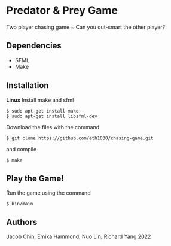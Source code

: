 # Predator & Prey Game
Two player chasing game ~ 
Can you out-smart the other player?

## Dependencies
- SFML
- Make

## Installation
**Linux**
Install make and sfml
```
$ sudo apt-get install make
$ sudo apt-get install libsfml-dev
```
Download the files with the command
```
$ git clone https://github.com/eth1030/chasing-game.git
```
and compile
```
$ make
```
## Play the Game!
Run the game using the command
```
$ bin/main
```

## Authors
Jacob Chin, Emika Hammond, Nuo Lin, Richard Yang 
2022
